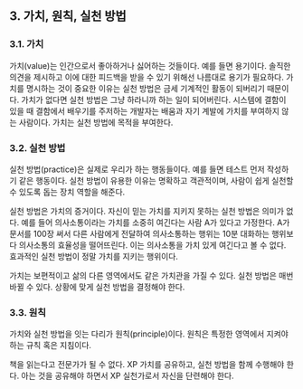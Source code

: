 
## 3. 가치, 원칙, 실천 방법

### 3.1. 가치

가치(value)는 인간으로서 좋아하거나 싫어하는 것들이다. 
예를 들면 용기이다. 
솔직한 의견을 제시하고 이에 대한 피드백을 받을 수 있기 위해선 나름대로 용기가 필요하다. 
가치를 명시하는 것이 중요한 이유는 실천 방법은 금세 기계적인 활동이 되버리기 때문이다. 
가치가 없다면 실천 방법은 그냥 하라니까 하는 일이 되어버린다. 
시스템에 결함이 있을 때 결함에서 배우기를 주저하는 개발자는 배움과 자기 계발에 가치를 부여하지 않는 사람이다. 
가치는 실천 방법에 목적을 부여한다.

### 3.2. 실천 방법

실천 방법(practice)은 실제로 우리가 하는 행동들이다. 
예를 들면 테스트 먼저 작성하기 같은 행동이다. 
실천 방법이 유용한 이유는 명확하고 객관적이며, 사람이 쉽게 실천할 수 있도록 돕는 장치 역할을 해준다. 

실천 방법은 가치의 증거이다. 
자신이 믿는 가치를 지키지 못하는 실천 방법은 의미가 없다. 
예를 들어 의사소통이라는 가치를 소중히 여긴다는 사람 A가 있다고 가정한다. 
A가 문서를 100장 써서 다른 사람에게 전달하여 의사소통하는 행위는 10분 대화하는 행위보다 의사소통의 효율성을 떨어뜨린다. 
이는 의사소통을 가치 있게 여긴다고 볼 수 없다.
효과적인 실천 방법이 정말 가치를 지키는 행위이다.

가치는 보편적이고 삶의 다른 영역에서도 같은 가치관을 가질 수 있다. 
실천 방법은 매번 바뀔 수 있다. 
상황에 맞게 실천 방법을 결정해야 한다. 

### 3.3. 원칙

가치와 실천 방법을 잇는 다리가 원칙(principle)이다. 
원칙은 특정한 영역에서 지켜야 하는 규칙 혹은 지침이다. 

책을 읽는다고 전문가가 될 수 없다. 
XP 가치를 공유하고, 실천 방법을 함께 수행해야 한다. 
아는 것을 공유해야 하면서 XP 실천가로서 자신을 단련해야 한다. 